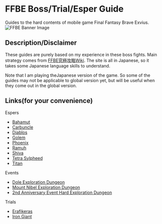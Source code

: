 # FFBE Boss/Trial/Esper Guide
Guides to the hard contents of mobile game Final Fantasy Brave Exvius.  
![FFBE Banner Image](http://i0.wp.com/ffspain.com/wp-content/uploads/2016/07/FFBE.png?fit=1067%2C600)

## Description/Disclaimer
These guides are purely based on my experience in these boss fights. Main strategy comes from [FFBE究極攻略Wiki](https://altema.jp/ffbe/). The site is all in Japanese, so it takes some Japanese language skills to understand.  

Note that I am playing theJapanese version of the game. So some of the guides may not be applicable to global version yet, but will be useful when they come out in the global version.

## Links(for your convenience)
Espers
* [Bahamut](bahamut.md)
* [Carbuncle](carbuncle.md)
* [Diablos](diablos.md)
* [Golem](golem.md)
* [Phoenix](phoenix.md)
* [Ramuh](ramuh.md)
* [Shiva](shiva.md)
* [Tetra Sylpheed](tetrasylpheed.md)
* [Titan](titan.md)

Events
* [Dole Exploration Dungeon](dole.md)
* [Mount Nibel Exploration Dungeon](mt-nibel.md)
* [2nd Anniversary Event Hard Exploration Dungeon](2-anniv-hard.md)

Trials
* [Erafikeras](erafikeras.md)
* [Iron Giant](iron-giant.md)
